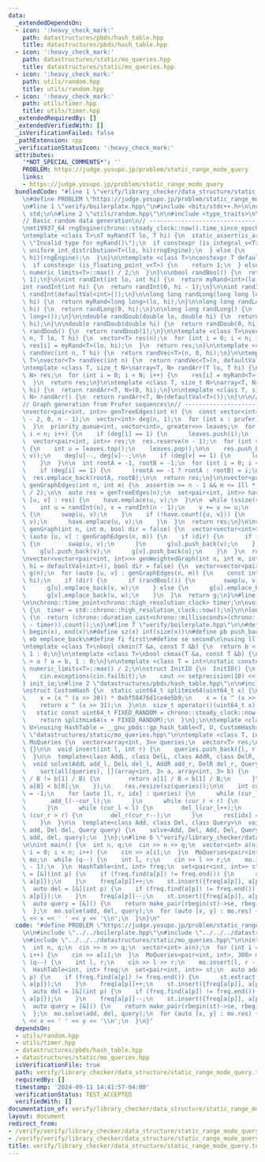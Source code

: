 ```yaml
---
data:
  _extendedDependsOn:
  - icon: ':heavy_check_mark:'
    path: datastructures/pbds/hash_table.hpp
    title: datastructures/pbds/hash_table.hpp
  - icon: ':heavy_check_mark:'
    path: datastructures/static/mo_queries.hpp
    title: datastructures/static/mo_queries.hpp
  - icon: ':heavy_check_mark:'
    path: utils/random.hpp
    title: utils/random.hpp
  - icon: ':heavy_check_mark:'
    path: utils/timer.hpp
    title: utils/timer.hpp
  _extendedRequiredBy: []
  _extendedVerifiedWith: []
  _isVerificationFailed: false
  _pathExtension: cpp
  _verificationStatusIcon: ':heavy_check_mark:'
  attributes:
    '*NOT_SPECIAL_COMMENTS*': ''
    PROBLEM: https://judge.yosupo.jp/problem/static_range_mode_query
    links:
    - https://judge.yosupo.jp/problem/static_range_mode_query
  bundledCode: "#line 1 \"verify/library_checker/data_structure/static_range_mode_query.test.cpp\"\
    \n#define PROBLEM \"https://judge.yosupo.jp/problem/static_range_mode_query\"\n\
    \n#line 1 \"verify/boilerplate.hpp\"\n#include <bits/stdc++.h>\n\nusing namespace\
    \ std;\n\n#line 2 \"utils/random.hpp\"\n\n#include <type_traits>\n\n// ----------------------------------------------------\n\
    // Basic random data generation\n// ----------------------------------------------------\n\
    \nmt19937_64 rngEngine(chrono::steady_clock::now().time_since_epoch().count());\n\
    \ntemplate <class T>\nT myRand(T lo, T hi) {\n  static_assert(is_arithmetic_v<T>,\
    \ \"Invalid type for myRand()\");\n  if constexpr (is_integral_v<T>) {\n    return\
    \ uniform_int_distribution<T>(lo, hi)(rngEngine);\n  } else {\n    return uniform_real_distribution<T>(lo,\
    \ hi)(rngEngine);\n  }\n}\n\ntemplate <class T>\nconstexpr T defaultVal() {\n\
    \  if constexpr (is_floating_point_v<T>) {\n    return 1;\n  } else {\n    return\
    \ numeric_limits<T>::max() / 2;\n  }\n}\n\nbool randBool() {\n  return myRand<int>(0,\
    \ 1);\n}\n\nint randInt(int lo, int hi) {\n  return myRand<int>(lo, hi);\n}\n\n\
    int randInt(int hi) {\n  return randInt(0, hi - 1);\n}\n\nint randInt() {\n  return\
    \ randInt(defaultVal<int>());\n}\n\nlong long randLong(long long lo, long long\
    \ hi) {\n  return myRand<long long>(lo, hi);\n}\n\nlong long randLong(long long\
    \ hi) {\n  return randLong(0, hi);\n}\n\nlong long randLong() {\n  return randLong(defaultVal<long\
    \ long>());\n}\n\ndouble randDoub(double lo, double hi) {\n  return myRand<double>(lo,\
    \ hi);\n}\n\ndouble randDoub(double hi) {\n  return randDoub(0, hi);\n}\n\ndouble\
    \ randDoub() {\n  return randDoub(1);\n}\n\ntemplate <class T>\nvector<T> randVec(int\
    \ n, T lo, T hi) {\n  vector<T> res(n);\n  for (int i = 0; i < n; i++) {\n   \
    \ res[i] = myRand<T>(lo, hi);\n  }\n  return res;\n}\n\ntemplate <class T>\nvector<T>\
    \ randVec(int n, T hi) {\n  return randVec<T>(n, 0, hi);\n}\n\ntemplate <class\
    \ T>\nvector<T> randVec(int n) {\n  return randVec<T>(n, defaultVal<T>());\n}\n\
    \ntemplate <class T, size_t N>\narray<T, N> randArr(T lo, T hi) {\n  array<T,\
    \ N> res;\n  for (int i = 0; i < N; i++) {\n    res[i] = myRand<T>(lo, hi);\n\
    \  }\n  return res;\n}\n\ntemplate <class T, size_t N>\narray<T, N> randArr(T\
    \ hi) {\n  return randArr<T, N>(0, hi);\n}\n\ntemplate <class T, size_t N>\narray<T,\
    \ N> randArr() {\n  return randArr<T, N>(defaultVal<T>());\n}\n\n// ----------------------------------------------------\n\
    // Graph generation from Prufer sequences\n// ----------------------------------------------------\n\
    \nvector<pair<int, int>> genTreeEdges(int n) {\n  const vector<int> prufer = randVec(n\
    \ - 2, 0, n - 1);\n  vector<int> deg(n, 1);\n  for (int x : prufer) {\n    deg[x]++;\n\
    \  }\n  priority_queue<int, vector<int>, greater<>> leaves;\n  for (int i = 0;\
    \ i < n; i++) {\n    if (deg[i] == 1) {\n      leaves.push(i);\n    }\n  }\n\n\
    \  vector<pair<int, int>> res;\n  res.reserve(n - 1);\n  for (int v : prufer)\
    \ {\n    int u = leaves.top();\n    leaves.pop();\n\n    res.push_back(minmax(u,\
    \ v));\n    deg[u]--, deg[v]--;\n\n    if (deg[v] == 1) {\n      leaves.push(v);\n\
    \    }\n  }\n\n  int rootA = -1, rootB = -1;\n  for (int i = 0; i < n; i++) {\n\
    \    if (deg[i] == 1) {\n      (rootA == -1 ? rootA : rootB) = i;\n    }\n  }\n\
    \  res.emplace_back(rootA, rootB);\n\n  return res;\n}\n\nvector<pair<int, int>>\
    \ genGraphEdges(int n, int m) {\n  assert(m >= n - 1 && m <= 1ll * n * (n - 1)\
    \ / 2);\n\n  auto res = genTreeEdges(n);\n  set<pair<int, int>> have;\n  for (auto\
    \ [u, v] : res) {\n    have.emplace(u, v);\n  }\n\n  while (ssize(res) < m) {\n\
    \    int u = randInt(n), v = randInt(n - 1);\n    v += v >= u;\n    if (u > v)\
    \ {\n      swap(u, v);\n    }\n    if (!have.count({u, v})) {\n      res.emplace_back(u,\
    \ v);\n      have.emplace(u, v);\n    }\n  }\n  return res;\n}\n\nvector<vector<int>>\
    \ genGraph(int n, int m, bool dir = false) {\n  vector<vector<int>> g(n);\n  for\
    \ (auto [u, v] : genGraphEdges(n, m)) {\n    if (dir) {\n      if (randBool())\
    \ {\n        swap(u, v);\n      }\n      g[u].push_back(v);\n    } else {\n  \
    \    g[u].push_back(v);\n      g[v].push_back(u);\n    }\n  }\n  return g;\n}\n\
    \nvector<vector<pair<int, int>>> genWeightedGraph(int n, int m, int lo = 1, int\
    \ hi = defaultVal<int>(), bool dir = false) {\n  vector<vector<pair<int, int>>>\
    \ g(n);\n  for (auto [u, v] : genGraphEdges(n, m)) {\n    const int w = randInt(lo,\
    \ hi);\n    if (dir) {\n      if (randBool()) {\n        swap(u, v);\n      }\n\
    \      g[u].emplace_back(v, w);\n    } else {\n      g[u].emplace_back(v, w);\n\
    \      g[v].emplace_back(u, w);\n    }\n  }\n  return g;\n}\n#line 2 \"utils/timer.hpp\"\
    \n\nchrono::time_point<chrono::high_resolution_clock> timer;\n\nvoid startTimer()\
    \ {\n  timer = std::chrono::high_resolution_clock::now();\n}\n\nlong long elapsed()\
    \ {\n  return (chrono::duration_cast<chrono::milliseconds>(chrono::high_resolution_clock::now()\
    \ - timer)).count();\n}\n#line 7 \"verify/boilerplate.hpp\"\n\n#define all(x)\
    \ begin(x), end(x)\n#define sz(x) int(size(x))\n#define pb push_back\n#define\
    \ eb emplace_back\n#define fi first\n#define se second\n\nusing ll = long long;\n\
    \ntemplate <class T>\nbool ckmin(T &a, const T &b) {\n  return b < a ? a = b,\
    \ 1 : 0;\n}\n\ntemplate <class T>\nbool ckmax(T &a, const T &b) {\n  return b\
    \ > a ? a = b, 1 : 0;\n}\n\ntemplate <class T = int>\nstatic constexpr T inf =\
    \ numeric_limits<T>::max() / 2;\n\nstruct InitIO {\n  InitIO() {\n    cin.tie(0)->sync_with_stdio(0);\n\
    \    cin.exceptions(cin.failbit);\n    cout << setprecision(10) << fixed;\n  }\n\
    } init_io;\n#line 2 \"datastructures/pbds/hash_table.hpp\"\n\n#include <ext/pb_ds/assoc_container.hpp>\n\
    \nstruct CustomHash {\n  static uint64_t splitmix64(uint64_t x) {\n    x += 0x9e3779b97f4a7c15;\n\
    \    x = (x ^ (x >> 30)) * 0xbf58476d1ce4e5b9;\n    x = (x ^ (x >> 27)) * 0x94d049bb133111eb;\n\
    \    return x ^ (x >> 31);\n  }\n\n  size_t operator()(uint64_t x) const {\n \
    \   static const uint64_t FIXED_RANDOM = chrono::steady_clock::now().time_since_epoch().count();\n\
    \    return splitmix64(x + FIXED_RANDOM);\n  }\n};\n\ntemplate <class T, class\
    \ U>\nusing HashTable = __gnu_pbds::gp_hash_table<T, U, CustomHash>;\n#line 2\
    \ \"datastructures/static/mo_queries.hpp\"\n\ntemplate <class T, int B>\nstruct\
    \ MoQueries {\n  vector<array<int, 3>> queries;\n  vector<T> res;\n\n  MoQueries()\
    \ {}\n\n  void insert(int l, int r) {\n    queries.push_back({l, r, sz(queries)});\n\
    \  }\n\n  template<class AddL, class DelL, class AddR, class DelR, class Query>\n\
    \  void solve(AddL add_l, DelL del_l, AddR add_r, DelR del_r, Query query) {\n\
    \    sort(all(queries), [](array<int, 3> a, array<int, 3> b) {\n      if (a[1]\
    \ / B != b[1] / B) {\n        return a[1] / B < b[1] / B;\n      }\n      return\
    \ a[0] < b[0];\n    });\n    res.resize(sz(queries));\n\n    int cur_l = 0, cur_r\
    \ = -1;\n    for (auto [l, r, idx] : queries) {\n      while (cur_l > l) {\n \
    \       add_l(--cur_l);\n      }\n      while (cur_r < r) {\n        add_r(++cur_r);\n\
    \      }\n      while (cur_l < l) {\n        del_l(cur_l++);\n      }\n      while\
    \ (cur_r > r) {\n        del_r(cur_r--);\n      }\n      res[idx] = query();\n\
    \    }\n  }\n\n  template<class Add, class Del, class Query>\n  void solve(Add\
    \ add, Del del, Query query) {\n    solve<Add, Del, Add, Del, Query>(add, del,\
    \ add, del, query);\n  }\n};\n#line 6 \"verify/library_checker/data_structure/static_range_mode_query.test.cpp\"\
    \n\nint main() {\n  int n, q;\n  cin >> n >> q;\n  vector<int> a(n);\n  for (int\
    \ i = 0; i < n; i++) {\n    cin >> a[i];\n  }\n  MoQueries<pair<int, int>, 300>\
    \ mo;\n  while (q--) {\n    int l, r;\n    cin >> l >> r;\n    mo.insert(l, r\
    \ - 1);\n  }\n  HashTable<int, int> freq;\n  set<pair<int, int>> st;\n  auto add\
    \ = [&](int p) {\n    if (freq.find(a[p]) != freq.end()) {\n      st.extract({freq[a[p]],\
    \ a[p]});\n    }\n    freq[a[p]]++;\n    st.insert({freq[a[p]], a[p]});\n  };\n\
    \  auto del = [&](int p) {\n    if (freq.find(a[p]) != freq.end()) {\n      st.extract({freq[a[p]],\
    \ a[p]});\n    }\n    freq[a[p]]--;\n    st.insert({freq[a[p]], a[p]});\n  };\n\
    \  auto query = [&]() {\n    return make_pair(rbegin(st)->se, rbegin(st)->fi);\n\
    \  };\n  mo.solve(add, del, query);\n  for (auto [x, y] : mo.res) {\n    cout\
    \ << x << ' ' << y << '\\n';\n  }\n}\n"
  code: "#define PROBLEM \"https://judge.yosupo.jp/problem/static_range_mode_query\"\
    \n\n#include \"../../boilerplate.hpp\"\n#include \"../../../datastructures/pbds/hash_table.hpp\"\
    \n#include \"../../../datastructures/static/mo_queries.hpp\"\n\nint main() {\n\
    \  int n, q;\n  cin >> n >> q;\n  vector<int> a(n);\n  for (int i = 0; i < n;\
    \ i++) {\n    cin >> a[i];\n  }\n  MoQueries<pair<int, int>, 300> mo;\n  while\
    \ (q--) {\n    int l, r;\n    cin >> l >> r;\n    mo.insert(l, r - 1);\n  }\n\
    \  HashTable<int, int> freq;\n  set<pair<int, int>> st;\n  auto add = [&](int\
    \ p) {\n    if (freq.find(a[p]) != freq.end()) {\n      st.extract({freq[a[p]],\
    \ a[p]});\n    }\n    freq[a[p]]++;\n    st.insert({freq[a[p]], a[p]});\n  };\n\
    \  auto del = [&](int p) {\n    if (freq.find(a[p]) != freq.end()) {\n      st.extract({freq[a[p]],\
    \ a[p]});\n    }\n    freq[a[p]]--;\n    st.insert({freq[a[p]], a[p]});\n  };\n\
    \  auto query = [&]() {\n    return make_pair(rbegin(st)->se, rbegin(st)->fi);\n\
    \  };\n  mo.solve(add, del, query);\n  for (auto [x, y] : mo.res) {\n    cout\
    \ << x << ' ' << y << '\\n';\n  }\n}"
  dependsOn:
  - utils/random.hpp
  - utils/timer.hpp
  - datastructures/pbds/hash_table.hpp
  - datastructures/static/mo_queries.hpp
  isVerificationFile: true
  path: verify/library_checker/data_structure/static_range_mode_query.test.cpp
  requiredBy: []
  timestamp: '2024-09-11 14:41:57-04:00'
  verificationStatus: TEST_ACCEPTED
  verifiedWith: []
documentation_of: verify/library_checker/data_structure/static_range_mode_query.test.cpp
layout: document
redirect_from:
- /verify/verify/library_checker/data_structure/static_range_mode_query.test.cpp
- /verify/verify/library_checker/data_structure/static_range_mode_query.test.cpp.html
title: verify/library_checker/data_structure/static_range_mode_query.test.cpp
---
```

